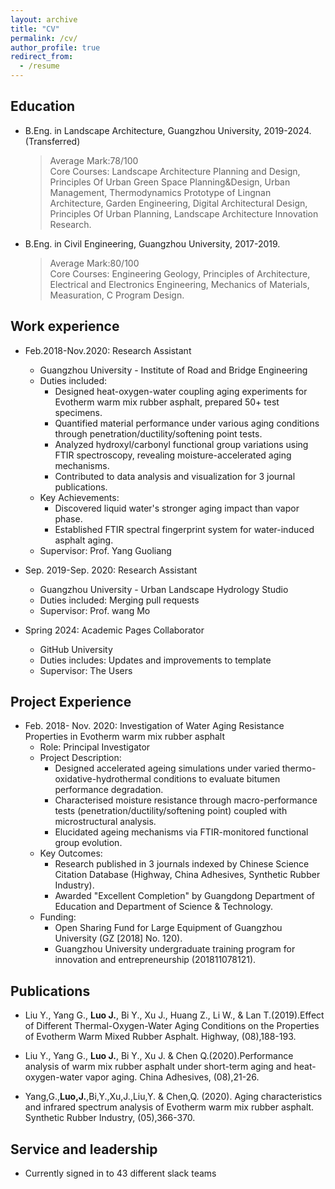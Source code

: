 ```yaml
---
layout: archive
title: "CV"
permalink: /cv/
author_profile: true
redirect_from:
  - /resume
---
```


## Education

* B.Eng. in Landscape Architecture, Guangzhou University, 2019-2024. (Transferred)
  > Average Mark:78/100  
  > Core Courses: Landscape Architecture Planning and Design, Principles Of Urban Green Space Planning&Design, Urban Management, Thermodynamics Prototype of Lingnan Architecture, Garden Engineering, Digital Architectural Design,  Principles Of Urban Planning, Landscape Architecture Innovation Research.
* B.Eng. in Civil Engineering, Guangzhou University, 2017-2019.
  > Average Mark:80/100  
  > Core Courses: Engineering Geology, Principles of Architecture, Electrical and Electronics Engineering, Mechanics of Materials, Measuration, C Program Design.

## Work experience

* Feb.2018-Nov.2020: Research Assistant
  * Guangzhou University - Institute of Road and Bridge Engineering
  * Duties included:
    * Designed heat-oxygen-water coupling aging experiments for Evotherm warm mix rubber asphalt, prepared 50+ test specimens.
    * Quantified material performance under various aging conditions through penetration/ductility/softening point tests.
    * Analyzed hydroxyl/carbonyl functional group variations using FTIR spectroscopy, revealing moisture-accelerated aging mechanisms.
    * Contributed to data analysis and visualization for 3 journal publications.
  * Key Achievements:
    * Discovered liquid water's stronger aging impact than vapor phase.
    * Established FTIR spectral fingerprint system for water-induced asphalt aging.
  * Supervisor: Prof. Yang Guoliang

* Sep. 2019-Sep. 2020: Research Assistant
  * Guangzhou University - Urban Landscape Hydrology Studio
  * Duties included: Merging pull requests
  * Supervisor: Prof. wang Mo

* Spring 2024: Academic Pages Collaborator
  * GitHub University
  * Duties includes: Updates and improvements to template
  * Supervisor: The Users
  
## Project Experience

* Feb. 2018- Nov. 2020: Investigation of Water Aging Resistance Properties in Evotherm warm mix rubber asphalt
  * Role: Principal Investigator  
  * Project Description:  
    * Designed accelerated ageing simulations under varied thermo-oxidative-hydrothermal conditions to evaluate bitumen performance degradation.
    * Characterised moisture resistance through macro-performance tests (penetration/ductility/softening point) coupled with microstructural analysis.
    * Elucidated ageing mechanisms via FTIR-monitored functional group evolution.
  * Key Outcomes:  
    * Research published in 3 journals indexed by Chinese Science Citation Database (Highway, China Adhesives, Synthetic Rubber Industry).
    * Awarded "Excellent Completion" by Guangdong Department of Education and Department of Science & Technology.
  * Funding:  
    * Open Sharing Fund for Large Equipment of Guangzhou University (GZ [2018] No. 120).
    * Guangzhou University undergraduate training program for innovation and entrepreneurship (201811078121).

## Publications

* Liu Y., Yang G., **Luo J.**, Bi Y., Xu J., Huang Z., Li W., & Lan T.(2019).Effect of Different Thermal-Oxygen-Water Aging Conditions on the Properties of Evotherm Warm Mixed Rubber Asphalt. Highway, (08),188-193.  

* Liu Y., Yang G., **Luo J.**, Bi Y., Xu J. & Chen Q.(2020).Performance analysis of warm mix rubber asphalt under short-term aging and heat-oxygen-water vapor aging. China Adhesives, (08),21-26.

* Yang,G.,**Luo,J.**,Bi,Y.,Xu,J.,Liu,Y. & Chen,Q. (2020). Aging characteristics and infrared spectrum analysis of Evotherm warm mix rubber asphalt. Synthetic Rubber Industry, (05),366-370.  
  
## Service and leadership

* Currently signed in to 43 different slack teams
